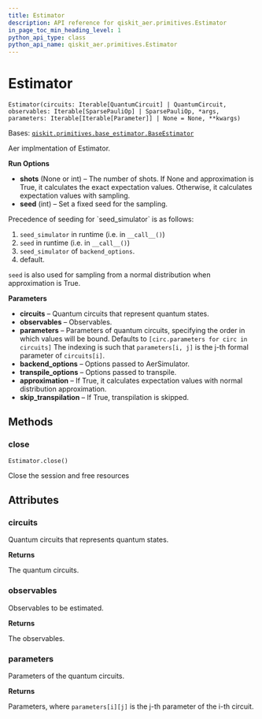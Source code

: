 ```yaml
---
title: Estimator
description: API reference for qiskit_aer.primitives.Estimator
in_page_toc_min_heading_level: 1
python_api_type: class
python_api_name: qiskit_aer.primitives.Estimator
---
```


# Estimator

<span id="qiskit_aer.primitives.Estimator" />

`Estimator(circuits: Iterable[QuantumCircuit] | QuantumCircuit, observables: Iterable[SparsePauliOp] | SparsePauliOp, *args, parameters: Iterable[Iterable[Parameter]] | None = None, **kwargs)`

Bases: [`qiskit.primitives.base_estimator.BaseEstimator`](qiskit.primitives.BaseEstimator "qiskit.primitives.base_estimator.BaseEstimator")

Aer implmentation of Estimator.

**Run Options**

*   **shots** (None or int) – The number of shots. If None and approximation is True, it calculates the exact expectation values. Otherwise, it calculates expectation values with sampling.
*   **seed** (int) – Set a fixed seed for the sampling.

<Admonition title="Note" type="note">
  Precedence of seeding for `seed_simulator` is as follows:

  1.  `seed_simulator` in runtime (i.e. in `__call__()`)
  2.  `seed` in runtime (i.e. in `__call__()`)
  3.  `seed_simulator` of `backend_options`.
  4.  default.

  `seed` is also used for sampling from a normal distribution when approximation is True.
</Admonition>

**Parameters**

*   **circuits** – Quantum circuits that represent quantum states.
*   **observables** – Observables.
*   **parameters** – Parameters of quantum circuits, specifying the order in which values will be bound. Defaults to `[circ.parameters for circ in circuits]` The indexing is such that `parameters[i, j]` is the j-th formal parameter of `circuits[i]`.
*   **backend\_options** – Options passed to AerSimulator.
*   **transpile\_options** – Options passed to transpile.
*   **approximation** – If True, it calculates expectation values with normal distribution approximation.
*   **skip\_transpilation** – If True, transpilation is skipped.

## Methods

### close

<span id="qiskit_aer.primitives.Estimator.close" />

`Estimator.close()`

Close the session and free resources

## Attributes

<span id="qiskit_aer.primitives.Estimator.circuits" />

### circuits

Quantum circuits that represents quantum states.

**Returns**

The quantum circuits.

<span id="qiskit_aer.primitives.Estimator.observables" />

### observables

Observables to be estimated.

**Returns**

The observables.

<span id="qiskit_aer.primitives.Estimator.parameters" />

### parameters

Parameters of the quantum circuits.

**Returns**

Parameters, where `parameters[i][j]` is the j-th parameter of the i-th circuit.

